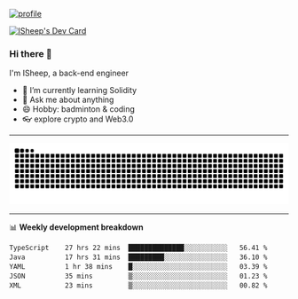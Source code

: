 [![profile](https://user-images.githubusercontent.com/54968314/208005045-e4b42f3b-833d-4242-bfcc-e764865553a2.svg)](https://www.calligrapher.ai/)

<a href="https://app.daily.dev/linziyang1106"><img src="https://api.daily.dev/devcards/v2/i4Spwx5Skx5FpTqWcwoit.png?r=kgx&type=wide" width="652" alt="ISheep's Dev Card"/></a>

### Hi there 🐏

I'm ISheep, a back-end engineer

- 🔭 I’m currently learning Solidity
- 💬 Ask me about anything
- 😄 Hobby: badminton & coding
- 👓 explore crypto and Web3.0

-------

![](https://raw.githubusercontent.com/ISheepp/ISheepp/output/github-contribution-grid-snake.svg)

-------

📊 **Weekly development breakdown**
<!--START_SECTION:waka-->

```txt
TypeScript    27 hrs 22 mins  ██████████████░░░░░░░░░░░   56.41 %
Java          17 hrs 31 mins  █████████░░░░░░░░░░░░░░░░   36.10 %
YAML          1 hr 38 mins    █░░░░░░░░░░░░░░░░░░░░░░░░   03.39 %
JSON          35 mins         ▒░░░░░░░░░░░░░░░░░░░░░░░░   01.23 %
XML           23 mins         ▒░░░░░░░░░░░░░░░░░░░░░░░░   00.82 %
```

<!--END_SECTION:waka-->

